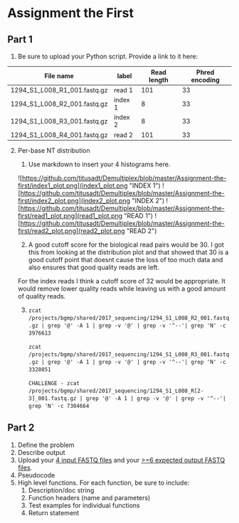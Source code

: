 # Assignment the First

## Part 1
1. Be sure to upload your Python script. Provide a link to it here:

| File name | label | Read length | Phred encoding |
|---|---|---|---|
| 1294_S1_L008_R1_001.fastq.gz |read 1 |101  |33 |
| 1294_S1_L008_R2_001.fastq.gz |index 1  |8 |33  |
| 1294_S1_L008_R3_001.fastq.gz |index 2  |8  |33  |
| 1294_S1_L008_R4_001.fastq.gz |read 2  |101  |33  |

2. Per-base NT distribution
    1. Use markdown to insert your 4 histograms here.
    
    ![https://github.com/titusadt/Demultiplex/blob/master/Assignment-the-first/index1_plot.png](index1_plot.png "INDEX 1")
    ![https://github.com/titusadt/Demultiplex/blob/master/Assignment-the-first/index2_plot.png](index2_plot.png "INDEX 2")
    ![https://github.com/titusadt/Demultiplex/blob/master/Assignment-the-first/read1_plot.png](read1_plot.png "READ 1")
    ![https://github.com/titusadt/Demultiplex/blob/master/Assignment-the-first/read2_plot.png](read2_plot.png "READ 2")

    2. A good cutoff score for the biological read pairs would be 30. I got this from looking at the distribution plot and that showed that 30 is a good cutoff point that doesnt cause the loss of too much data and also ensures that good quality reads are left.

    For the index reads I think a cutoff score of 32 would be appropriate. It would remove lower quality reads while leaving us with a good amount of quality reads.

    3. `zcat /projects/bgmp/shared/2017_sequencing/1294_S1_L008_R2_001.fastq.gz | grep '@' -A 1 | grep -v '@' | grep -v '^--'| grep 'N' -c
               3976613`
        
        `zcat /projects/bgmp/shared/2017_sequencing/1294_S1_L008_R3_001.fastq.gz | grep '@' -A 1 | grep -v '@' | grep -v '^--'| grep 'N' -c
               3328051`
        
        `CHALLENGE - zcat /projects/bgmp/shared/2017_sequencing/1294_S1_L008_R[2-3]_001.fastq.gz | grep '@' -A 1 | grep -v '@' | grep -v '^--'| grep 'N' -c
               7304664`
    
## Part 2
1. Define the problem
2. Describe output
3. Upload your [4 input FASTQ files](../TEST-input_FASTQ) and your [>=6 expected output FASTQ files](../TEST-output_FASTQ).
4. Pseudocode
5. High level functions. For each function, be sure to include:
    1. Description/doc string
    2. Function headers (name and parameters)
    3. Test examples for individual functions
    4. Return statement
